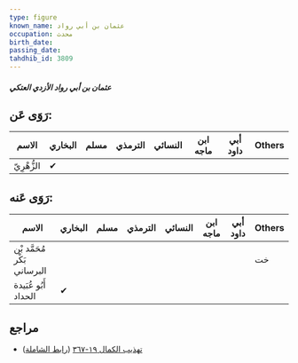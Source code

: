 ```yaml
---
type: figure
known_name: عثمان بن أبي رواد
occupation: محدث
birth_date:
passing_date:
tahdhib_id: 3809
---
```

##### عثمان بن أبي رواد الأزدي العتكي

## رَوَى عَن:
| الاسم       | البخاري | مسلم | الترمذي | النسائي | ابن ماجه | أبي داود | Others |
| ----------- | ------- | ---- | ------- | ------- | -------- | -------- | ------ |
| الزُّهْرِيّ | ✔       |      |         |         |          |          |        |
## رَوَى عَنه:
| الاسم                       | البخاري | مسلم | الترمذي | النسائي | ابن ماجه | أبي داود | Others |
| --------------------------- | ------- | ---- | ------- | ------- | -------- | -------- | ------ |
| مُحَمَّد بْن بَكْر البرساني |         |      |         |         |          |          | خت     |
| أَبُو عُبَيدة الحداد        | ✔       |      |         |         |          |          |        |
## مراجع
- [تهذيب الكمال ١٩-٣٦٧](obsidian://open?vault=Tahdhib-al-Kamal&file=Figures/٣٨٠٩-عثمان%20بن%20أبي%20رواد%20الأزدي%20العتكي) ([رابط الشاملة](https://shamela.ws/book/3722/9941))